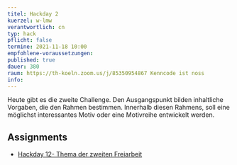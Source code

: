 ```yaml
---
titel: Hackday 2
kuerzel: w-lmw
verantwortlich: cn
typ: hack
pflicht: false
termine: 2021-11-18 10:00
empfohlene-voraussetzungen:
published: true
dauer: 380
raum: https://th-koeln.zoom.us/j/85350954867 Kenncode ist noss
info: 
---
```


Heute gibt es die zweite Challenge. Den Ausgangspunkt bilden inhaltliche Vorgaben, die den Rahmen bestimmen. Innerhalb diesen Rahmens, soll eine möglichst interessantes Motiv oder eine Motivreihe entwickelt werden.

## Assignments

- [Hackday 12- Thema der zweiten Freiarbeit](/generative-gestaltung/assignments/99-hackday-2/)